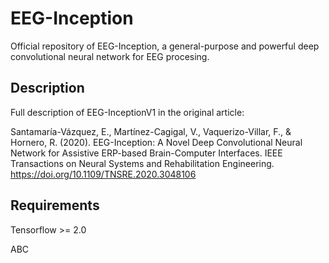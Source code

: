 # EEG-Inception
Official repository of EEG-Inception, a general-purpose and powerful deep convolutional neural network for EEG procesing.

## Description
Full description of EEG-InceptionV1 in the original article: 

Santamaría-Vázquez, E., Martínez-Cagigal, V., Vaquerizo-Villar, F., & Hornero, R. (2020). EEG-Inception: A Novel Deep Convolutional Neural Network for Assistive ERP-based Brain-Computer Interfaces. IEEE Transactions on Neural Systems and Rehabilitation Engineering. https://doi.org/10.1109/TNSRE.2020.3048106

## Requirements
Tensorflow >= 2.0

ABC
